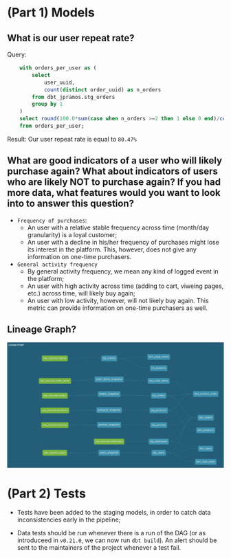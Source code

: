 
# (Part 1) Models 

## What is our user repeat rate?

Query:
```sql
    with orders_per_user as (
        select 
            user_uuid,
            count(distinct order_uuid) as n_orders
        from dbt_jpramos.stg_orders
        group by 1
    )
    select round(100.0*sum(case when n_orders >=2 then 1 else 0 end)/count(*), 2) as repeat_rate
    from orders_per_user;
```
Result: Our user repeat rate is equal to `80.47%`
    
## What are good indicators of a user who will likely purchase again? What about indicators of users who are likely NOT to purchase again? If you had more data, what features would you want to look into to answer this question?

* `Frequency of purchases`:
    * An user with a relative stable frequency across time (month/day granularity) is a loyal customer;
    * An user with a decline in his/her frequency of purchases might lose its interest in the platform. This, however, does not give any information on one-time purchasers.
* `General activity frequency`
    * By general activity frequency, we mean any kind of logged event in the platform; 
    * An user with high activity across time (adding to cart, viweing pages, etc.) across time, will likely buy again;
    * An user with low activity, however, will not likely buy again. This metric can provide information on one-time purchasers as well.

## Lineage Graph?

![Lineage Graph](artifacts/LineageGraph_week02.png)

# (Part 2) Tests 

* Tests have been added to the staging models, in order to catch data inconsistencies early in the pipeline;

* Data tests should be run whenever there is a run of the DAG (or as introduceed in `v0.21.0`, we can now run `dbt build`). An alert should be sent to the maintainers of the project whenever a test fail.